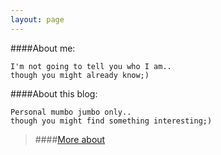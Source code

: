 ```yaml
---
layout: page
---
```



####About me:

	I'm not going to tell you who I am..  
	though you might already know;)

####About this blog:

	Personal mumbo jumbo only..			
	though you might find something interesting;)
>####[More about](/2013/12/29/more-about.html)